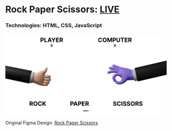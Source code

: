 # Rock Paper Scissors: **[LIVE](https://ahmediramadan01.github.io/rock-paper-scissors/ "Rock Paper Scissors's Live Preview")**

### Technologies: HTML, CSS, JavaScript

![Rock Paper Scissors's Desktop Screenshot](./images/rock-paper-scissors-desktop.png?raw=true "Rock Paper Scissors (Desktop)")

Original Figma Design: [Rock Paper Scissors](https://www.figma.com/community/file/1107014757518562957 "Rock Paper Scissors's Figma Design")
